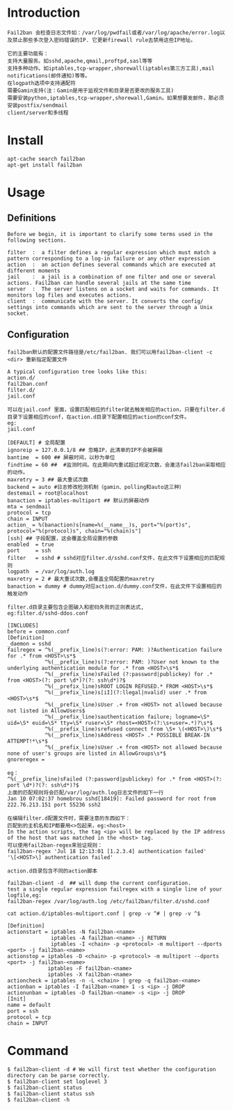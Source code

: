 # Introduction
    Fail2ban 会检查日志文件如：/var/log/pwdfail或者/var/log/apache/error.log以及禁止那些多次登入密码错误的IP. 它更新firewall rule去禁用这些IP地址。

    它的主要功能有：
    支持大量服务。如sshd,apache,qmail,proftpd,sasl等等
    支持多种动作。如iptables,tcp-wrapper,shorewall(iptables第三方工具),mail notifications(邮件通知)等等。
    在logpath选项中支持通配符
    需要Gamin支持(注：Gamin是用于监视文件和目录是否更改的服务工具)
    需要安装python,iptables,tcp-wrapper,shorewall,Gamin。如果想要发邮件，那必须安装postfix/sendmail
    client/server和多线程

# Install 
    apt-cache search fail2ban
    apt-get install fail2ban

# Usage
## Definitions
    Before we begin, it is important to clarify some terms used in the following sections.

    filter  :  a filter defines a regular expression which must match a pattern corresponding to a log-in failure or any other expression
    action  :  an action defines several commands which are executed at different moments
    jail    :  a jail is a combination of one filter and one or several actions. Fail2ban can handle several jails at the same time
    server  :  The server listens on a socket and waits for commands. It monitors log files and executes actions.
    client  :  communicate with the server. It converts the config/ settings into commands which are sent to the server through a Unix socket. 

## Configuration
    fail2ban默认的配置文件路径是/etc/fail2ban. 我们可以用fail2ban-client -c <dir> 重新指定配置文件

    A typical configuration tree looks like this:
    action.d/
    fail2ban.conf
    filter.d/
    jail.conf
    
    可以在jail.conf 里面，设置匹配相应的filter就去触发相应的action，只要在filter.d目录下设置相应的conf，在action.d目录下配置相应的action的conf文件。
    eg:
    jail.conf

    [DEFAULT] # 全局配置
    ignoreip = 127.0.0.1/8 ## 忽略IP，此清单的IP不会被屏蔽
    bantime  = 600 ## 屏蔽时间，以秒为单位
    findtime = 60 ##  #监测时间。在此期间内重试超过规定次数，会激活fail2ban采取相应的动作。
    maxretry = 3 ## 最大重试次数
    backend = auto #日志修改检测机制（gamin、polling和auto这三种）
    destemail = root@localhost
    banaction = iptables-multiport ## 默认的屏蔽动作
    mta = sendmail
    protocol = tcp
    chain = INPUT
    action_ = %(banaction)s[name=%(__name__)s, port="%(port)s", protocol="%(protocol)s", chain="%(chain)s"]
    [ssh] ## 子段配置，这会覆盖全局设置的参数
    enabled  = true
    port     = ssh
    filter   = sshd # sshd对应filter.d/sshd.conf文件，在此文件下设置相应的匹配规则
    logpath  = /var/log/auth.log
    maxretry = 2 # 最大重试次数,会覆盖全局配置的maxretry
    banaction = dummy # dummy对应action.d/dummy.conf文件，在此文件下设置相应的触发动作
    
    filter.d目录主要包含企图破入和密码失败的正则表达式,
    eg:filter.d/sshd-ddos.conf 

    [INCLUDES]
    before = common.conf
    [Definition]
    _daemon = sshd
    failregex = ^%(__prefix_line)s(?:error: PAM: )?Authentication failure for .* from <HOST>\s*$
                ^%(__prefix_line)s(?:error: PAM: )?User not known to the underlying authentication module for .* from <HOST>\s*$
                ^%(__prefix_line)sFailed (?:password|publickey) for .* from <HOST>(?: port \d*)?(?: ssh\d*)?$
                ^%(__prefix_line)sROOT LOGIN REFUSED.* FROM <HOST>\s*$
                ^%(__prefix_line)s[iI](?:llegal|nvalid) user .* from <HOST>\s*$
                ^%(__prefix_line)sUser .+ from <HOST> not allowed because not listed in AllowUsers$
                ^%(__prefix_line)sauthentication failure; logname=\S* uid=\S* euid=\S* tty=\S* ruser=\S* rhost=<HOST>(?:\s+user=.*)?\s*$
                ^%(__prefix_line)srefused connect from \S+ \(<HOST>\)\s*$
                ^%(__prefix_line)sAddress <HOST> .* POSSIBLE BREAK-IN ATTEMPT!*\s*$
                ^%(__prefix_line)sUser .+ from <HOST> not allowed because none of user's groups are listed in AllowGroups\s*$
    gnoreregex =

    eg：
    ^%(__prefix_line)sFailed (?:password|publickey) for .* from <HOST>(?: port \d*)?(?: ssh\d*)?$
    上面的匹配规则将会匹配/var/log/auth.log日志文件的如下一行
    Jan 10 07:02:37 homebrou sshd[18419]: Failed password for root from 222.76.213.151 port 55236 ssh2

    在编辑filter.d配置文件时，需要注意的东西如下：
    匹配到的主机名和IP都要用<>包起来，eg:<host>
    In the action scripts, the tag <ip> will be replaced by the IP address of the host that was matched in the <host> tag. 
    可以使用fail2ban-regex来验证规则：
    fail2ban-regex 'Jul 18 12:13:01 [1.2.3.4] authentication failed'     '\[<HOST>\] authentication failed'
    
    action.d目录包含不同的action脚本

    fail2ban-client -d  ## will dump the current configuration. 
    test a single regular expression failregex with a single line of your logfile,eg:
    fail2ban-regex /var/log/auth.log /etc/fail2ban/filter.d/sshd.conf
    
    cat action.d/iptables-multiport.conf | grep -v ^# | grep -v ^$

    [Definition]
    actionstart = iptables -N fail2ban-<name>
                  iptables -A fail2ban-<name> -j RETURN
                  iptables -I <chain> -p <protocol> -m multiport --dports <port> -j fail2ban-<name>
    actionstop = iptables -D <chain> -p <protocol> -m multiport --dports <port> -j fail2ban-<name>
                 iptables -F fail2ban-<name>
                 iptables -X fail2ban-<name>
    actioncheck = iptables -n -L <chain> | grep -q fail2ban-<name>
    actionban = iptables -I fail2ban-<name> 1 -s <ip> -j DROP
    actionunban = iptables -D fail2ban-<name> -s <ip> -j DROP
    [Init]
    name = default
    port = ssh
    protocol = tcp
    chain = INPUT

# Command
    $ fail2ban-client -d # We will first test whether the configuration directory can be parse correctly. 
    $ fail2ban-client set loglevel 3
    $ fail2ban-client status 
    $ fail2ban-client status ssh
    $ fail2ban-client -h 
